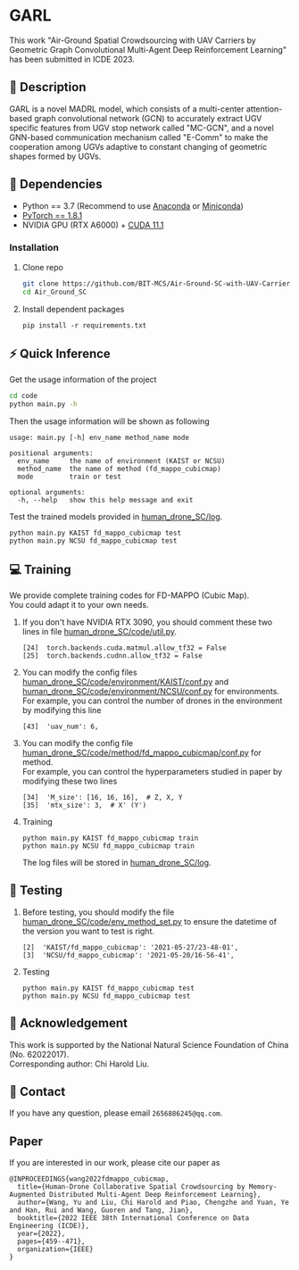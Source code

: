 # GARL
This work "Air-Ground Spatial Crowdsourcing with UAV Carriers by Geometric Graph Convolutional Multi-Agent Deep Reinforcement Learning" has been submitted in ICDE 2023.
## :page_facing_up: Description
GARL is a  novel MADRL model, which consists of a multi-center attention-based graph convolutional network (GCN) to accurately extract UGV specific features from UGV stop network called "MC-GCN", and a novel GNN-based communication mechanism called "E-Comm" to make the cooperation among UGVs adaptive to constant changing of geometric shapes formed by UGVs.
## :wrench: Dependencies
- Python == 3.7 (Recommend to use [Anaconda](https://www.anaconda.com/download/#linux) or [Miniconda](https://docs.conda.io/en/latest/miniconda.html))
- [PyTorch == 1.8.1](https://pytorch.org/)
- NVIDIA GPU (RTX A6000) + [CUDA 11.1](https://developer.nvidia.com/cuda-downloads)
### Installation
1. Clone repo
    ```bash
    git clone https://github.com/BIT-MCS/Air-Ground-SC-with-UAV-Carriers.git
    cd Air_Ground_SC
    ```
2. Install dependent packages
    ```
    pip install -r requirements.txt
    ```
## :zap: Quick Inference

Get the usage information of the project
```bash
cd code
python main.py -h
```
Then the usage information will be shown as following
```
usage: main.py [-h] env_name method_name mode

positional arguments:
  env_name     the name of environment (KAIST or NCSU)
  method_name  the name of method (fd_mappo_cubicmap)
  mode         train or test
 
optional arguments:
  -h, --help   show this help message and exit
```
Test the trained models provided in [human_drone_SC/log](https://github.com/BIT-MCS/human_drone_SC/tree/main/log).
```
python main.py KAIST fd_mappo_cubicmap test
python main.py NCSU fd_mappo_cubicmap test
```
## :computer: Training

We provide complete training codes for FD-MAPPO (Cubic Map).<br>
You could adapt it to your own needs.

1. If you don't have NVIDIA RTX 3090, you should comment these two lines in file
[human_drone_SC/code/util.py](https://github.com/BIT-MCS/human_drone_SC/tree/main/code/util.py).
	```
	[24]  torch.backends.cuda.matmul.allow_tf32 = False
	[25]  torch.backends.cudnn.allow_tf32 = False
	```
2. You can modify the config files 
[human_drone_SC/code/environment/KAIST/conf.py](https://github.com/BIT-MCS/human_drone_SC/tree/main/code/environment/KAIST/conf.py) and
[human_drone_SC/code/environment/NCSU/conf.py](https://github.com/BIT-MCS/human_drone_SC/tree/main/code/environment/NCSU/conf.py) for environments.<br>
For example, you can control the number of drones in the environment by modifying this line
	```
	[43]  'uav_num': 6,
	```
3. You can modify the config file 
[human_drone_SC/code/method/fd_mappo_cubicmap/conf.py](https://github.com/BIT-MCS/human_drone_SC/tree/main/code/method/fd_mappo_cubicmap/conf.py) for method.<br>
For example, you can control the hyperparameters studied in paper by modifying these two lines
	```
	[34]  'M_size': [16, 16, 16],  # Z, X, Y
	[35]  'mtx_size': 3,  # X' (Y')
	```
4. Training
	```
	python main.py KAIST fd_mappo_cubicmap train
	python main.py NCSU fd_mappo_cubicmap train
	```
	The log files will be stored in [human_drone_SC/log](https://github.com/BIT-MCS/human_drone_SC/tree/main/log).
## :checkered_flag: Testing
1. Before testing, you should modify the file [human_drone_SC/code/env_method_set.py](https://github.com/BIT-MCS/human_drone_SC/tree/main/code/env_method_set.py) to ensure the datetime of the version you want to test is right.
	```
	[2]  'KAIST/fd_mappo_cubicmap': '2021-05-27/23-48-01',
	[3]  'NCSU/fd_mappo_cubicmap': '2021-05-20/16-56-41',
	```
2. Testing
	```
	python main.py KAIST fd_mappo_cubicmap test
	python main.py NCSU fd_mappo_cubicmap test
	```
## :scroll: Acknowledgement

This work is supported by the National Natural Science Foundation of China (No. 62022017). 
<br>
Corresponding author: Chi Harold Liu.

## :e-mail: Contact

If you have any question, please email `2656886245@qq.com`.
## Paper
If you are interested in our work, please cite our paper as

```
@INPROCEEDINGS{wang2022fdmappo_cubicmap,
  title={Human-Drone Collaborative Spatial Crowdsourcing by Memory-Augmented Distributed Multi-Agent Deep Reinforcement Learning}, 
  author={Wang, Yu and Liu, Chi Harold and Piao, Chengzhe and Yuan, Ye and Han, Rui and Wang, Guoren and Tang, Jian},
  booktitle={2022 IEEE 38th International Conference on Data Engineering (ICDE)}, 
  year={2022},
  pages={459--471},
  organization={IEEE}
}
```
